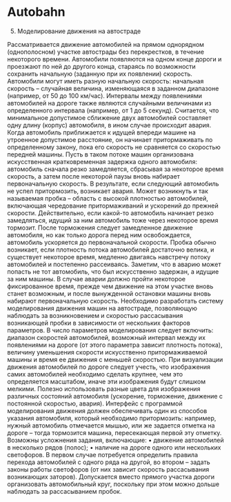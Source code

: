 # Autobahn
5. Моделирование движения на
автостраде
  
Рассматривается движение автомобилей на прямом
однорядном (однополосном) участке автострады без
перекрестков, в течение некоторого времени. Автомобили появляются на одном
конце дороги и проезжают по ней до другого конца, стараясь по возможности
сохранить начальную (заданную при их появлении) скорость. Автомобили могут
иметь разную начальную скорость: начальная скорость –
случайная величина, изменяющаяся в заданном диапазоне (например, от 50 до
100 км/час). Интервалы между появлениями автомобилей на дороге также
являются случайными величинами из определенного интервала (например, от 1
до 5 секунд).
Считается, что минимальное допустимое сближение двух автомобилей
составляет одну длину (корпус) автомобиля, в ином случае происходит авария.
Когда автомобиль приближается к идущей впереди машине на утроенное
допустимое расстояние, он начинает притормаживать по определенному закону,
пока его скорость не сравняется со скоростью передней машины.
Пусть в таком потоке машин организована искусственная
кратковременная задержка одного автомобиля:
автомобиль сначала резко замедляется, сбрасывая за некоторое время скорость, а
затем после некоторой паузы вновь набирает первоначальную скорость. В
результате, если следующий автомобиль не успел притормозить, возникает
авария. Может возникнуть и так
называемая пробка – область с высокой плотностью автомобилей,
включающая чередование притормаживаний и ускорений до прежней скорости.
Действительно, если какой-то автомобиль начинает резко замедляться, идущий
за ним автомобиль тоже через некоторое время тормозит. После торможения
следует замедленное движение автомобиля, но как только дорога перед ним
освобождается, автомобиль ускоряется до первоначальной скорости.
Пробка обычно возникает, если плотность потока автомобилей достаточно
велика, и существует некоторое время, медленно двигаясь навстречу потоку
автомобилей и постепенно рассеиваясь.
Заметим, что в аварию может попасть не тот автомобиль, что был
искусственно задержан, а идущие за ним машины. В случае аварии должно
пройти некоторое фиксированное время, прежде чем движение на этом участке
вновь станет возможным, и после вынужденной остановки машины вновь
набирают первоначальную скорость.
Необходимо разработать систему моделирования движения машин на
автостраде, позволяющую наблюдать за возникновением и скоростью
рассасывания возникающей пробки в зависимости от нескольких факторов
параметров. В число параметров моделирования следует включить: диапазон
скоростей автомобилей, возможный интервал между их появлениями на дороге
(от этого параметра зависит плотность потока), величину уменьшения скорости
искусственно притормаживаемой машины и время ее движения с меньшей
скоростью.
При визуализации движения автомобилей по дороге следует учесть, что
изображения самих автомобилей необходимо сделать крупнее, чем это
определяется масштабом, иначе эти изображения будут слишком мелкими.
Полезно использовать разные цвета для изображения различных состояний
автомобиля (ускорение, торможение, движение с постоянной скоростью, авария).
Интерфейс с программой моделирования движения должен обеспечивать один из
способов указания автомобиля, который необходимо притормозить: например,
нужный автомобиль отмечается мышью, или же задается отметка на дороге –
тогда тормозится машина, пересекающая первой эту отметку.
Возможны усложнения задания, включающие:
• движение автомобилей в несколько рядов (полос);
• наличие на дороге одного или нескольких светофоров.
В первом случае потребуется определить правила перехода автомобилей с
одного ряда на другой, во втором – задать законы работы светофоров (от них
зависит скорость рассасывания возникающих заторов). Допускается вместо
прямого участка дороги организовать автомобильный круг, поскольку при этом
можно дольше наблюдать за рассасыванием пробок.
